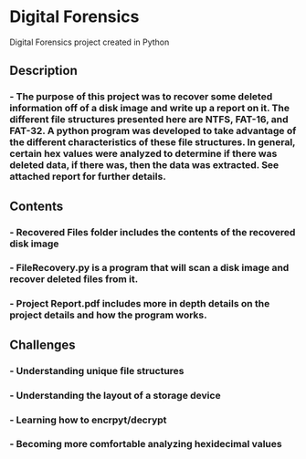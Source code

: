 # Digital Forensics
 Digital Forensics project created in Python

## Description 

### - The purpose of this project was to recover some deleted information off of a disk image and write up a report on it. The different file structures presented here are NTFS, FAT-16, and FAT-32. A python program was developed to take advantage of the different characteristics of these file structures. In general, certain hex values were analyzed to determine if there was deleted data, if there was, then the data was extracted. See attached report for further details.

## Contents

### - Recovered Files folder includes the contents of the recovered disk image
### - FileRecovery.py is a program that will scan a disk image and recover deleted files from it.
### - Project Report.pdf includes more in depth details on the project details and how the program works.

## Challenges

### - Understanding unique file structures
### - Understanding the layout of a storage device
### - Learning how to encrpyt/decrypt
### - Becoming more comfortable analyzing hexidecimal values

